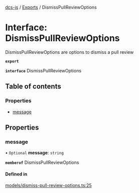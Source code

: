 [dcs-js](../README.md) / [Exports](../modules.md) / DismissPullReviewOptions

# Interface: DismissPullReviewOptions

DismissPullReviewOptions are options to dismiss a pull review

**`export`**

**`interface`** DismissPullReviewOptions

## Table of contents

### Properties

- [message](DismissPullReviewOptions.md#message)

## Properties

### <a id="message" name="message"></a> message

• `Optional` **message**: `string`

**`memberof`** DismissPullReviewOptions

#### Defined in

[models/dismiss-pull-review-options.ts:25](https://github.com/unfoldingWord/dcs-js/blob/c677a54/models/dismiss-pull-review-options.ts#L25)
